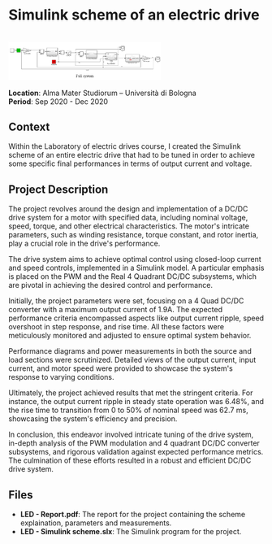 # Simulink scheme of an electric drive

<br>
<img src="./LED%20-%20Full%20system.png" width="300">  
<br>

**Location**: Alma Mater Studiorum – Università di Bologna  
**Period**: Sep 2020 - Dec 2020  

## Context
Within the Laboratory of electric drives course, I created the Simulink scheme of an entire electric drive that had to be tuned in order to achieve some specific final performances in terms of output current and voltage.

## Project Description
The project revolves around the design and implementation of a DC/DC drive system for a motor with specified data, including nominal voltage, speed, torque, and other electrical characteristics. The motor's intricate parameters, such as winding resistance, torque constant, and rotor inertia, play a crucial role in the drive's performance.

The drive system aims to achieve optimal control using closed-loop current and speed controls, implemented in a Simulink model. A particular emphasis is placed on the PWM and the Real 4 Quadrant DC/DC subsystems, which are pivotal in achieving the desired control and performance.

Initially, the project parameters were set, focusing on a 4 Quad DC/DC converter with a maximum output current of 1.9A. The expected performance criteria encompassed aspects like output current ripple, speed overshoot in step response, and rise time. All these factors were meticulously monitored and adjusted to ensure optimal system behavior.

Performance diagrams and power measurements in both the source and load sections were scrutinized. Detailed views of the output current, input current, and motor speed were provided to showcase the system's response to varying conditions.

Ultimately, the project achieved results that met the stringent criteria. For instance, the output current ripple in steady state operation was 6.48%, and the rise time to transition from 0 to 50% of nominal speed was 62.7 ms, showcasing the system's efficiency and precision.

In conclusion, this endeavor involved intricate tuning of the drive system, in-depth analysis of the PWM modulation and 4 quadrant DC/DC converter subsystems, and rigorous validation against expected performance metrics. The culmination of these efforts resulted in a robust and efficient DC/DC drive system.

## Files
- **LED - Report.pdf**: The report for the project containing the scheme explaination, parameters and measurements.
- **LED - Simulink scheme.slx**: The Simulink program for the project.
